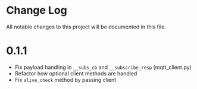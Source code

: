 # Change Log

All notable changes to this project will be documented in this file.

# 0.1.1

* Fix payload handling in `__subs_cb` and `__subscribe_resp` (mqtt_client.py)
* Refactor how optional client methods are handled
* Fix `alive_check` method by passing client